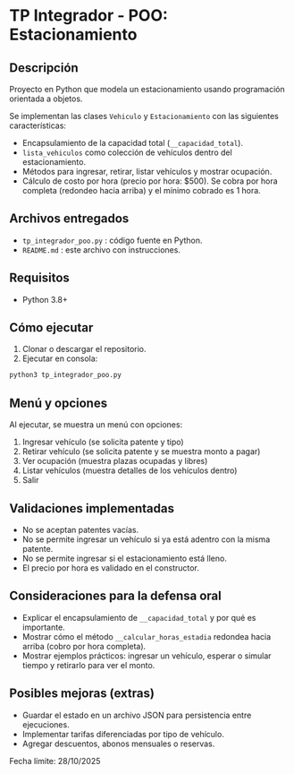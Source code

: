 # TP Integrador - POO: Estacionamiento

## Descripción
Proyecto en Python que modela un estacionamiento usando programación orientada a objetos.

Se implementan las clases `Vehiculo` y `Estacionamiento` con las siguientes características:
- Encapsulamiento de la capacidad total (`__capacidad_total`).
- `lista_vehiculos` como colección de vehículos dentro del estacionamiento.
- Métodos para ingresar, retirar, listar vehículos y mostrar ocupación.
- Cálculo de costo por hora (precio por hora: $500). Se cobra por hora completa (redondeo hacia arriba) y el mínimo cobrado es 1 hora.

## Archivos entregados
- `tp_integrador_poo.py` : código fuente en Python.
- `README.md` : este archivo con instrucciones.

## Requisitos
- Python 3.8+

## Cómo ejecutar
1. Clonar o descargar el repositorio.
2. Ejecutar en consola:

```bash
python3 tp_integrador_poo.py
```

## Menú y opciones

Al ejecutar, se muestra un menú con opciones:

1. Ingresar vehículo (se solicita patente y tipo)
2. Retirar vehículo (se solicita patente y se muestra monto a pagar)
3. Ver ocupación (muestra plazas ocupadas y libres)
4. Listar vehículos (muestra detalles de los vehículos dentro)
5. Salir

## Validaciones implementadas

* No se aceptan patentes vacías.
* No se permite ingresar un vehículo si ya está adentro con la misma patente.
* No se permite ingresar si el estacionamiento está lleno.
* El precio por hora es validado en el constructor.

## Consideraciones para la defensa oral

* Explicar el encapsulamiento de `__capacidad_total` y por qué es importante.
* Mostrar cómo el método `__calcular_horas_estadia` redondea hacia arriba (cobro por hora completa).
* Mostrar ejemplos prácticos: ingresar un vehículo, esperar o simular tiempo y retirarlo para ver el monto.

## Posibles mejoras (extras)

* Guardar el estado en un archivo JSON para persistencia entre ejecuciones.
* Implementar tarifas diferenciadas por tipo de vehículo.
* Agregar descuentos, abonos mensuales o reservas.

Fecha límite: 28/10/2025
